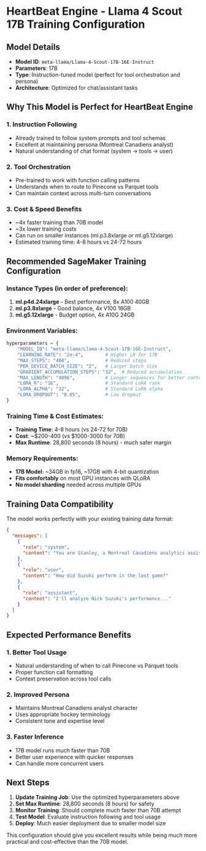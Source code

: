 # HeartBeat Engine - Llama 4 Scout 17B Training Configuration

## Model Details
- **Model ID**: `meta-llama/Llama-4-Scout-17B-16E-Instruct`
- **Parameters**: 17B 
- **Type**: Instruction-tuned model (perfect for tool orchestration and persona)
- **Architecture**: Optimized for chat/assistant tasks

## Why This Model is Perfect for HeartBeat Engine

### 1. **Instruction Following**
- Already trained to follow system prompts and tool schemas
- Excellent at maintaining persona (Montreal Canadiens analyst)
- Natural understanding of chat format (system → tools → user)

### 2. **Tool Orchestration**
- Pre-trained to work with function calling patterns
- Understands when to route to Pinecone vs Parquet tools
- Can maintain context across multi-turn conversations

### 3. **Cost & Speed Benefits**
- ~4x faster training than 70B model
- ~3x lower training costs
- Can run on smaller instances (ml.p3.8xlarge or ml.g5.12xlarge)
- Estimated training time: 4-8 hours vs 24-72 hours

## Recommended SageMaker Training Configuration

### Instance Types (in order of preference):
1. **ml.p4d.24xlarge** - Best performance, 8x A100 40GB
2. **ml.p3.8xlarge** - Good balance, 4x V100 16GB
3. **ml.g5.12xlarge** - Budget option, 4x A10G 24GB

### Environment Variables:
```python
hyperparameters = {
    "MODEL_ID": "meta-llama/Llama-4-Scout-17B-16E-Instruct",
    "LEARNING_RATE": "2e-4",        # Higher LR for 17B
    "MAX_STEPS": "400",             # Reduced steps
    "PER_DEVICE_BATCH_SIZE": "2",   # Larger batch size
    "GRADIENT_ACCUMULATION_STEPS": "32",  # Reduced accumulation
    "MAX_LENGTH": "4096",           # Longer sequences for better context
    "LORA_R": "16",                 # Standard LoRA rank
    "LORA_ALPHA": "32",             # Standard LoRA alpha
    "LORA_DROPOUT": "0.05",         # Low dropout
}
```

### Training Time & Cost Estimates:
- **Training Time**: 4-8 hours (vs 24-72 for 70B)
- **Cost**: ~$200-400 (vs $1000-3000 for 70B)
- **Max Runtime**: 28,800 seconds (8 hours) - much safer margin

### Memory Requirements:
- **17B Model**: ~34GB in fp16, ~17GB with 4-bit quantization
- **Fits comfortably** on most GPU instances with QLoRA
- **No model sharding** needed across multiple GPUs

## Training Data Compatibility

The model works perfectly with your existing training data format:
```json
{
  "messages": [
    {
      "role": "system",
      "content": "You are Stanley, a Montreal Canadiens analytics assistant..."
    },
    {
      "role": "user", 
      "content": "How did Suzuki perform in the last game?"
    },
    {
      "role": "assistant",
      "content": "I'll analyze Nick Suzuki's performance..."
    }
  ]
}
```

## Expected Performance Benefits

### 1. **Better Tool Usage**
- Natural understanding of when to call Pinecone vs Parquet tools
- Proper function call formatting
- Context preservation across tool calls

### 2. **Improved Persona**
- Maintains Montreal Canadiens analyst character
- Uses appropriate hockey terminology
- Consistent tone and expertise level

### 3. **Faster Inference**
- 17B model runs much faster than 70B
- Better user experience with quicker responses
- Can handle more concurrent users

## Next Steps

1. **Update Training Job**: Use the optimized hyperparameters above
2. **Set Max Runtime**: 28,800 seconds (8 hours) for safety
3. **Monitor Training**: Should complete much faster than 70B attempt
4. **Test Model**: Evaluate instruction following and tool usage
5. **Deploy**: Much easier deployment due to smaller model size

This configuration should give you excellent results while being much more practical and cost-effective than the 70B model.
